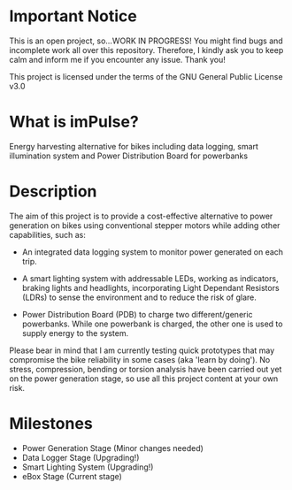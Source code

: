 # Important Notice
This is an open project, so...WORK IN PROGRESS! You might find bugs and incomplete work all over this repository. Therefore, I kindly ask you to keep calm and inform me if you encounter any issue. Thank you!

This project is licensed under the terms of the GNU General Public License v3.0

# What is imPulse?
Energy harvesting alternative for bikes including data logging, smart illumination system and Power Distribution Board for powerbanks

# Description

The aim of this project is to provide a cost-effective alternative to power generation on bikes using conventional stepper motors while adding other capabilities, such as: 

- An integrated data logging system to monitor power generated on each trip. 

- A smart lighting system with addressable LEDs, working as indicators, braking lights and headlights, incorporating Light Dependant Resistors (LDRs) to sense the environment and to reduce the risk of glare. 

- Power Distribution Board (PDB) to charge two different/generic powerbanks. While one powerbank is charged, the other one is used to supply energy to the system. 

Please bear in mind that I am currently testing quick prototypes that may compromise the bike reliability in some cases (aka 'learn by doing'). No stress, compression, bending or torsion analysis have been carried out yet on the power generation stage, so use all this project content at your own risk. 

# Milestones

- Power Generation Stage (Minor changes needed)
- Data Logger Stage (Upgrading!)
- Smart Lighting System (Upgrading!)
- eBox Stage (Current stage)


